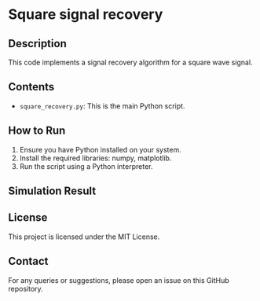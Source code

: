 # Square signal recovery

## Description
This code implements a signal recovery algorithm for a square wave signal.

## Contents
- `square_recovery.py`: This is the main Python script.

## How to Run
1. Ensure you have Python installed on your system.
2. Install the required libraries: numpy, matplotlib.
3. Run the script using a Python interpreter.

## Simulation Result

## License
This project is licensed under the MIT License.

## Contact
For any queries or suggestions, please open an issue on this GitHub repository.
